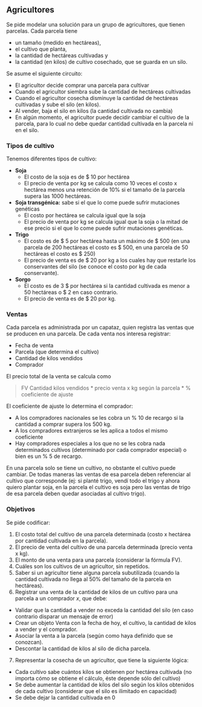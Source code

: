 
## Agricultores

Se pide modelar una solución para un grupo de agricultores, que tienen parcelas. Cada parcela tiene

- un tamaño (medido en hectáreas),
- el cultivo que planta,
- la cantidad de hectáreas cultivadas y
- la cantidad (en kilos) de cultivo cosechado, que se guarda en un silo.

Se asume el siguiente circuito:

- El agricultor decide comprar una parcela para cultivar
- Cuando el agricultor siembra sube la cantidad de hectáreas cultivadas
- Cuando el agricultor cosecha disminuye la cantidad de hectáreas cultivadas y sube el silo (en kilos).
- Al vender, baja el silo en kilos (la cantidad cultivada no cambia)
- En algún momento, el agricultor puede decidir cambiar el cultivo de la parcela, para lo
cual no debe quedar cantidad cultivada en la parcela ni en el silo.

### Tipos de cultivo

Tenemos diferentes tipos de cultivo:

- **Soja**
  - El costo de la soja es de $ 10 por hectárea
  - El precio de venta por kg se calcula como 10 veces el costo x hectárea menos
una retención de 10% si el tamaño de la parcela supera las 1000 hectáreas.
- **Soja transgénica:** sabe si el que lo come puede sufrir mutaciones genéticas
  - El costo por hectárea se calcula igual que la soja
  - El precio de venta por kg se calcula igual que la soja o la mitad de ese precio si el que lo come puede sufrir mutaciones genéticas.
- **Trigo**
  - El costo es de $ 5 por hectárea hasta un máximo de $ 500 (en una parcela de 200 hectáreas el costo es $ 500, en una parcela de 50 hectáreas el costo es $ 250)
  - El precio de venta es de $ 20 por kg a los cuales hay que restarle los conservantes del silo (se conoce el costo por kg de cada conservante).
- **Sorgo**
  - El costo es de 3 $ por hectárea si la cantidad cultivada es menor a 50 hectáreas o $ 2 en caso contrario.
  - El precio de venta es de $ 20 por kg.

### Ventas

Cada parcela es administrada por un capataz, quien registra las ventas que se producen en una parcela. De cada venta nos interesa registrar:

- Fecha de venta
- Parcela (que determina el cultivo)
- Cantidad de kilos vendidos
- Comprador

El precio total de la venta se calcula como

> FV Cantidad kilos vendidos * precio venta x kg según la parcela * % coeficiente de ajuste

El coeficiente de ajuste lo determina el comprador:

- A los compradores nacionales se les cobra un % 10 de recargo si la cantidad a comprar
supera los 500 kg.
- A los compradores extranjeros se les aplica a todos el mismo coeficiente
- Hay compradores especiales a los que no se les cobra nada determinados cultivos (determinado por cada comprador especial) o bien es un % 5 de recargo.

En una parcela solo se tiene un cultivo, no obstante el cultivo puede cambiar. De todas maneras
las ventas de esa parcela deben referenciar al cultivo que corresponde (ej: si planté trigo, vendí
todo el trigo y ahora quiero plantar soja, en la parcela el cultivo es soja pero las ventas de trigo
de esa parcela deben quedar asociadas al cultivo trigo).

### Objetivos

Se pide codificar:

1. El costo total del cultivo de una parcela determinada (costo x hectárea por cantidad
cultivada en la parcela).
2. El precio de venta del cultivo de una parcela determinada (precio venta x kg).
3. El monto de una venta para una parcela (considerar la fórmula FV).
4. Cuáles son los cultivos de un agricultor, sin repetidos.
5. Saber si un agricultor tiene alguna parcela subutilizada (cuando la cantidad cultivada no llega al 50% del tamaño de la parcela en hectáreas).
6. Registrar una venta de la cantidad de kilos de un cultivo para una parcela a un
comprador _x_, que debe:
  - Validar que la cantidad a vender no exceda la cantidad del silo (en caso contrario disparar un mensaje de error)
  - Crear un objeto Venta con la fecha de hoy, el cultivo, la cantidad de kilos a vender y el comprador.
  - Asociar la venta a la parcela (según como haya definido que se conozcan).
  - Descontar la cantidad de kilos al silo de dicha parcela.
7. Representar la cosecha de un agricultor, que tiene la siguiente lógica:
  - Cada cultivo sabe cuántos kilos se obtienen por hectárea cultivada (no importa cómo se obtiene el cálculo, éste depende sólo del cultivo)
  - Se debe aumentar la cantidad de kilos del silo según los kilos obtenidos de cada cultivo (considerar que el silo es ilimitado en capacidad)
  - Se debe dejar la cantidad cultivada en 0
